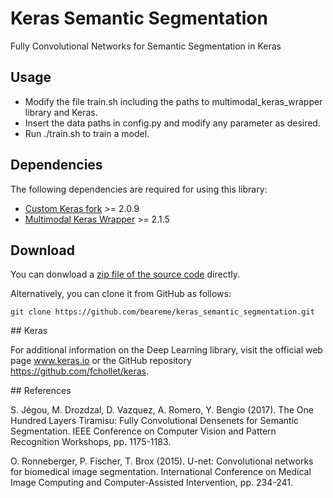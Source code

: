# Keras Semantic Segmentation

Fully Convolutional Networks for Semantic Segmentation in Keras

## Usage

 - Modify the file train.sh including the paths to multimodal_keras_wrapper library and Keras.
 - Insert the data paths in config.py and modify any parameter as desired.
 - Run ./train.sh to train a model.

## Dependencies

The following dependencies are required for using this library:
 - [Custom Keras fork](https://github.com/MarcBS/keras/releases/tag/2.0.9) >= 2.0.9
 - [Multimodal Keras Wrapper](https://github.com/MarcBS/multimodal_keras_wrapper/releases/tag/v2.1.5) >= 2.1.5

## Download

You can donwload a [zip file of the source code](https://github.com/beareme/keras_semantic_segmentation/archive/master.zip) directly.

Alternatively, you can clone it from GitHub as follows:
```
git clone https://github.com/beareme/keras_semantic_segmentation.git
```

## Keras

For additional information on the Deep Learning library, visit the official web page www.keras.io or the GitHub repository https://github.com/fchollet/keras.

## References

S. Jégou, M. Drozdzal, D. Vazquez, A. Romero, Y. Bengio (2017). The One Hundred Layers Tiramisu: Fully Convolutional Densenets for Semantic Segmentation. IEEE Conference on Computer Vision and Pattern Recognition Workshops, pp. 1175-1183.

O. Ronneberger, P. Fischer, T. Brox (2015). U-net: Convolutional networks for biomedical image segmentation. International Conference on Medical Image Computing and Computer-Assisted Intervention, pp. 234-241.
